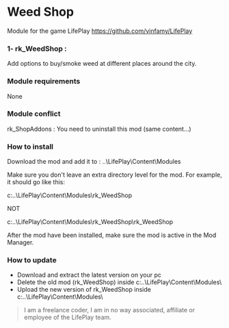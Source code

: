 # Weed Shop 
Module for the game LifePlay
https://github.com/vinfamy/LifePlay


### 1- rk_WeedShop  : 
Add options to buy/smoke weed at different places around the city.


### Module requirements
None


### Module conflict
rk_ShopAddons : You need to uninstall this mod (same content...)


### How to install
Download the mod and add it to : ..\LifePlay\Content\Modules

Make sure you don't leave an extra directory level for the mod. For example, it should go like this:

c:\..\LifePlay\Content\Modules\rk_WeedShop 

NOT

c:\..\LifePlay\Content\Modules\rk_WeedShop\rk_WeedShop

After the mod have been installed, make sure the mod is active in the Mod Manager. 


### How to update
* Download and extract the latest version on your pc
* Delete the old mod (rk_WeedShop) inside c:\..\LifePlay\Content\Modules\
* Upload the new version of rk_WeedShop inside c:\..\LifePlay\Content\Modules\



> I am a freelance coder, I am in no way associated, affiliate or employee of the LifePlay team.